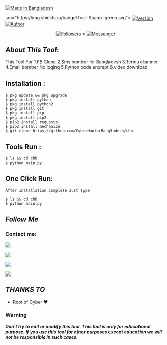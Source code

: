 <p align="left"> 
<a href="#"><img title="Made in Bangladesh" src="https://img.shields.io/badge/MADE%20IN-BANGLADESH-green?colorA=%23ff0000&colorB=%23017e40&style=for-the-badge"></a>
</p>
src="https://img.shields.io/badge/Tool-Spamx-green.svg"></a>
<a href="https://bit.ly/3jPqXEB"><img title="Version"  
<p align="center"><a href="https://github.com/CyberHanterBangladesh"><img title="Author" src="https://img.shields.io/badge/Author-MD ALAMIN--CHOWDOWRY-red.svg?style=for-the-badge&logo=github"></a></p>
<p align="center"><a href="https://github.com/botolmehedi/followers"><img title="Followers" src="https://img.shields.io/github/followers/botolmehedi?color=blue&style=flat-square"></a> ></a> <a href="m.me/Mdalamin54321"><img title="Messenger" src="https://img.shields.io/badge/Chat-Messenger-blue?style=flat-square&logo=messenger"></a></p>



## ***About This Tool***:

This Tool For 1.FB Clone 2.Sms bomber for Bangladesh 3.Termux banner 4.Email bomber No loging 5.Python code encrept 
6.video download 
## Installation :
```
$ pkg update && pkg upgrade
$ pkg install python
$ pkg install python2
$ pkg install git
$ pkg install pip
$ pkg install pip2
$ pip2 install requests
$ pip2 install mechanize
$ git clone https://github.com/CyberHanterBangladesh/chb
```

## Tools Run :
```
$ ls && cd chb
$ python main.py
```

## One Click Run:
```
After Installation Complete Just Type

$ ls && cd chb
$ python main.py
```



## ***Follow Me***


### Contact me:

<a href="https://github.com/CyberHanterBangladesh" target="_blank"><img src="https://img.shields.io/badge/Github-Alamin Chowdhury -green?style=for-the-badge&logo=github"></a>

<a href="https://facebook.com/Mdalamin54321" target="_blank"><img src="https://img.shields.io/badge/FaceBook-Alamin Chowdhury -purple?style=for-the-badge&logo=facebook"></a>

<a href="https://m.me/Mdalamin54321" target="_blank"><img src="https://img.shields.io/badge/Messenger-Alamin Chowdhury -red?style=for-the-badge&logo=messenger"></a>

<a href="amzad3859@gmail.com" target="_blank"><img src="https://img.shields.io/badge/amzad3859@gmail.com?style=for-the-badge&logo=gmail"></a>

## ***THANKS TO***
* Root of Cyber  ❤

### Warning

***Don't try to edit or modify this tool. This tool is only for educational purpose. If you use this tool for other purposes except education we will not be responsible in such cases.***
